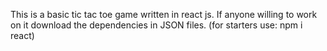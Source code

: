 This is a basic tic tac toe game written in react js.
If anyone willing to work on it download the dependencies in JSON files. (for starters use: npm i react)
